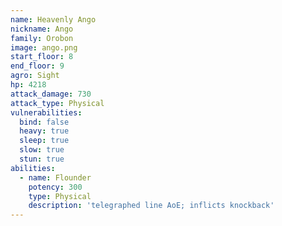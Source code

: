 ```yaml
---
name: Heavenly Ango
nickname: Ango
family: Orobon
image: ango.png
start_floor: 8
end_floor: 9
agro: Sight
hp: 4218
attack_damage: 730
attack_type: Physical
vulnerabilities:
  bind: false
  heavy: true
  sleep: true
  slow: true
  stun: true
abilities:
  - name: Flounder
    potency: 300
    type: Physical
    description: 'telegraphed line AoE; inflicts knockback'
---
```

